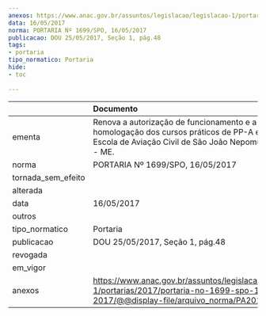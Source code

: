 ```yaml
---
anexos: https://www.anac.gov.br/assuntos/legislacao/legislacao-1/portarias/2017/portaria-no-1699-spo-16-05-2017/@@display-file/arquivo_norma/PA2017-1699.pdf
data: 16/05/2017
norma: PORTARIA Nº 1699/SPO, 16/05/2017
publicacao: DOU 25/05/2017, Seção 1, pág.48
tags:
- portaria
tipo_normatico: Portaria
hide: 
- toc 
 
---
```


|                    | Documento                                                                                                                                              |
|:-------------------|:-------------------------------------------------------------------------------------------------------------------------------------------------------|
| ementa             | Renova a autorização de funcionamento e a homologação dos cursos práticos de PP-A e PC-A da Escola de Aviação Civil de São João Nepomuceno Ltda. - ME. |
| norma              | PORTARIA Nº 1699/SPO, 16/05/2017                                                                                                                       |
| tornada_sem_efeito |                                                                                                                                                        |
| alterada           |                                                                                                                                                        |
| data               | 16/05/2017                                                                                                                                             |
| outros             |                                                                                                                                                        |
| tipo_normatico     | Portaria                                                                                                                                               |
| publicacao         | DOU 25/05/2017, Seção 1, pág.48                                                                                                                        |
| revogada           |                                                                                                                                                        |
| em_vigor           |                                                                                                                                                        |
| anexos             | https://www.anac.gov.br/assuntos/legislacao/legislacao-1/portarias/2017/portaria-no-1699-spo-16-05-2017/@@display-file/arquivo_norma/PA2017-1699.pdf   |